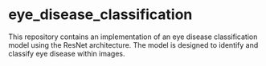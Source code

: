 # eye_disease_classification
This repository contains an implementation of an eye disease classification model using the ResNet architecture. The model is designed to identify and classify eye disease within images.
